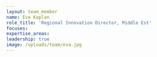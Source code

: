 ```yaml
---
layout: team_member
name: Eva Kaplan
role_title: 'Regional Innovation Director, Middle Est'
focuses:
expertise_areas:
leadership: true
image: /uploads/team/eva.jpg
---
```


